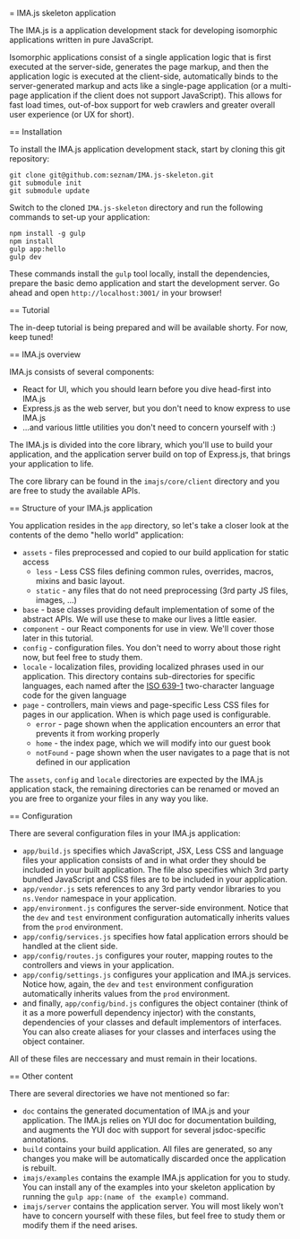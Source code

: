 = IMA.js skeleton application

The IMA.js is a application development stack for developing isomorphic
applications written in pure JavaScript.

Isomorphic applications consist of a single application logic that is first
executed at the server-side, generates the page markup, and then the
application logic is executed at the client-side, automatically binds to the
server-generated markup and acts like a single-page application (or a
multi-page application if the client does not support JavaScript). This allows
for fast load times, out-of-box support for web crawlers and greater overall
user experience (or UX for short).

== Installation

To install the IMA.js application development stack, start by cloning this git
repository:

```
git clone git@github.com:seznam/IMA.js-skeleton.git
git submodule init
git submodule update
```

Switch to the cloned `IMA.js-skeleton` directory and run the following commands
to set-up your application:

```
npm install -g gulp
npm install
gulp app:hello
gulp dev
```

These commands install the `gulp` tool locally, install the dependencies,
prepare the basic demo application and start the development server. Go ahead
and open `http://localhost:3001/` in your browser!

== Tutorial

The in-deep tutorial is being prepared and will be available shorty. For now,
keep tuned!

== IMA.js overview

IMA.js consists of several components:
- React for UI, which you should learn before you dive head-first into IMA.js
- Express.js as the web server, but you don't need to know express to use
  IMA.js
- ...and various little utilities you don't need to concern yourself with :)

The IMA.js is divided into the core library, which you'll use to build your
application, and the application server build on top of Express.js, that brings
your application to life.

The core library can be found in the `imajs/core/client` directory and you are
free to study the available APIs.

== Structure of your IMA.js application

You application resides in the `app` directory, so let's take a closer look at
the contents of the demo "hello world" application:

- `assets` - files preprocessed and copied to our build application for static
  access
  - `less` - Less CSS files defining common rules, overrides, macros, mixins
    and basic layout.
  - `static` - any files that do not need preprocessing (3rd party JS files,
    images, ...)
- `base` - base classes providing default implementation of some of the
  abstract APIs. We will use these to make our lives a little easier.
- `component` - our React components for use in view. We'll cover those later
  in this tutorial.
- `config` - configuration files. You don't need to worry about those right
  now, but feel free to study them.
- `locale` - localization files, providing localized phrases used in our
  application. This directory contains sub-directories for specific languages,
  each named after the
  [ISO 639-1](http://en.wikipedia.org/wiki/List_of_ISO_639-1_codes)
  two-character language code for the given language
- `page` - controllers, main views and page-specific Less CSS files for pages
  in our application. When is which page used is configurable.
  - `error` - page shown when the application encounters an error that prevents
    it from working properly
  - `home` - the index page, which we will modify into our guest book
  - `notFound` - page shown when the user navigates to a page that is not
    defined in our application

The `assets`, `config` and `locale` directories are expected by the IMA.js
application stack, the remaining directories can be renamed or moved an you are
free to organize your files in any way you like.

== Configuration

There are several configuration files in your IMA.js application:
- `app/build.js` specifies which JavaScript, JSX, Less CSS and language files
  your application consists of and in what order they should be included in
  your built application.
  The file also specifies which 3rd party bundled JavaScript and CSS files are
  to be included in your application.
- `app/vendor.js` sets references to any 3rd party vendor libraries to you
  `ns.Vendor` namespace in your application.
- `app/environment.js` configures the server-side environment. Notice that the
  `dev` and `test` environment configuration automatically inherits values from
  the `prod` environment.
- `app/config/services.js` specifies how fatal application errors should be
  handled at the client side.
- `app/config/routes.js` configures your router, mapping routes to the
  controllers and views in your application.
- `app/config/settings.js` configures your application and IMA.js services.
  Notice how, again, the `dev` and `test` environment configuration
  automatically inherits values from the `prod` environment.
- and finally, `app/config/bind.js` configures the object container (think of
  it as a more powerfull dependency injector) with the constants, dependencies
  of your classes and default implementors of interfaces. You can also create
  aliases for your classes and interfaces using the object container.

All of these files are neccessary and must remain in their locations.

== Other content

There are several directories we have not mentioned so far:
- `doc` contains the generated documentation of IMA.js and your application.
  The IMA.js relies on YUI doc for documentation building, and augments the YUI
  doc with support for several jsdoc-specific annotations.
- `build` contains your build application. All files are generated, so any
  changes you make will be automatically discarded once the application is
  rebuilt.
- `imajs/examples` contains the example IMA.js application for you to study.
  You can install any of the examples into your skeleton application by running
  the `gulp app:(name of the example)` command.
- `imajs/server` contains the application server. You will most likely won't
  have to concern yourself with these files, but feel free to study them or
  modify them if the need arises.
